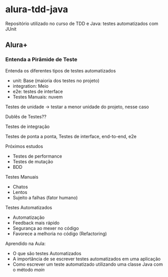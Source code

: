 # alura-tdd-java

Repositório utilizado no curso de TDD e Java: testes automatizados com JUnit

## Alura+
### Entenda a Pirâmide de Teste

Entenda os diferentes tipos de testes automatizados

- unit: Base (maioria dos testes no projeto)
- integration: Meio
- e2e: testes de interface
- Testes Manuais: nuvem

Testes de unidade -> testar a menor unidade do projeto, nesse caso 

Dublês de Testes??

Testes de integração

Testes de ponta a ponta, Testes de interface, end-to-end, e2e

Próximos estudos
- Testes de performance
- Testes de mutação
- BDD

Testes Manuais
- Chatos
- Lentos
- Sujeito a falhas (fator humano)

Testes Automatizados
- Automatização
- Feedback mais rápido
- Segurança ao mexer no código
- Favorece a melhoria no código (Refactoring)

Aprendido na Aula:
- O que são testes Automatizados
- A importância de se escrever testes automatizados em uma aplicação
- Como escrever um teste automatizado utilizando uma classe Java com o método *main*



